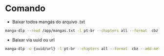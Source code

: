 # Comando

- Baixar todos mangás do arquivo .txt
```sh
manga-dlp --read /app/mangas.txt -l pt-br --chapters all --format  cbz --add-metadata
```

- Baixar via uuid ou url
```sh
manga-dlp -u {uuid/url} -l pt-br --chapters all --format  cbz --add-metadata
```
